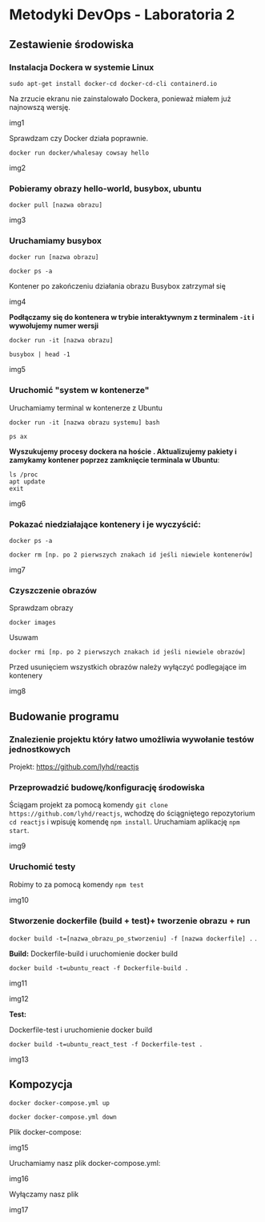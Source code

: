 # Metodyki DevOps - Laboratoria 2

## Zestawienie środowiska

### Instalacja Dockera w systemie Linux

    sudo apt-get install docker-cd docker-cd-cli containerd.io

Na zrzucie ekranu nie zainstalowało Dockera, ponieważ miałem już najnowszą wersję.

img1

Sprawdzam czy Docker działa poprawnie.

    docker run docker/whalesay cowsay hello


img2

###  Pobieramy obrazy hello-world, busybox, ubuntu

    docker pull [nazwa obrazu]

img3

###  Uruchamiamy busybox

    docker run [nazwa obrazu]

    docker ps -a
Kontener po zakończeniu działania obrazu Busybox zatrzymał się

img4

**Podłączamy się do kontenera w trybie interaktywnym z terminalem `-it` i wywołujemy numer wersji**

    docker run -it [nazwa obrazu]

    busybox | head -1

img5

###  Uruchomić "system w kontenerze"

Uruchamiamy terminal w kontenerze z Ubuntu

    docker run -it [nazwa obrazu systemu] bash

    ps ax

**Wyszukujemy procesy dockera na hoście . Aktualizujemy pakiety i zamykamy kontener poprzez zamknięcie terminala w Ubuntu**:

    ls /proc
    apt update
    exit

img6

###  Pokazać niedziałające kontenery i je wyczyścić:

    docker ps -a

    docker rm [np. po 2 pierwszych znakach id jeśli niewiele kontenerów]

img7

###  Czyszczenie obrazów

Sprawdzam obrazy

    docker images
Usuwam

    docker rmi [np. po 2 pierwszych znakach id jeśli niewiele obrazów]

Przed usunięciem wszystkich obrazów należy wyłączyć podlegające im kontenery

img8

##  Budowanie programu

###  Znalezienie projektu który łatwo umożliwia wywołanie testów jednostkowych

Projekt: https://github.com/lyhd/reactjs

###  Przeprowadzić budowę/konfigurację środowiska

Ściągam projekt za pomocą komendy `git clone https://github.com/lyhd/reactjs`, wchodzę do ściągniętego repozytorium `cd reactjs` i wpisuję komendę `npm install`. Uruchamiam aplikację `npm start`.

img9


###  Uruchomić testy

Robimy to za pomocą komendy `npm test`

img10

###  Stworzenie dockerfile (build + test)+ tworzenie obrazu + run

`docker build -t=[nazwa_obrazu_po_stworzeniu] -f [nazwa dockerfile] .` .

**Build:**
Dockerfile-build i uruchomienie docker build

    docker build -t=ubuntu_react -f Dockerfile-build .

img11

img12


**Test:**

Dockerfile-test i uruchomienie docker build

    docker build -t=ubuntu_react_test -f Dockerfile-test .


img13


##  Kompozycja

    docker docker-compose.yml up

    docker docker-compose.yml down

Plik docker-compose:

img15

Uruchamiamy nasz plik docker-compose.yml:

img16

Wyłączamy nasz plik

img17